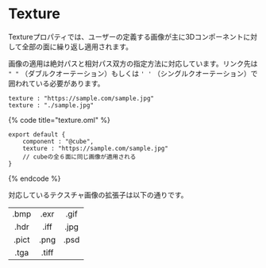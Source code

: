 # Texture

Textureプロパティでは、ユーザーの定義する画像が主に3Dコンポーネントに対して全部の面に繰り返し適用されます。

画像の適用は絶対パスと相対パス双方の指定方法に対応しています。リンク先は `" "` （ダブルクオーテーション）もしくは `' '` （シングルクオーテーション）で囲われている必要があります。

```text
texture : "https://sample.com/sample.jpg"
texture : "./sample.jpg"
```

{% code title="texture.oml" %}
```text
export default {
    component : "@cube",
    texture : "https://sample.com/sample.jpg"
    // cubeの全６面に同じ画像が適用される
}
```
{% endcode %}

対応しているテクスチャ画像の拡張子は以下の通りです。

|  |  |  |
| :---: | :---: | :---: |
| .bmp | .exr | .gif |
| .hdr | .iff | .jpg |
| .pict | .png | .psd |
| .tga | .tiff |  |

